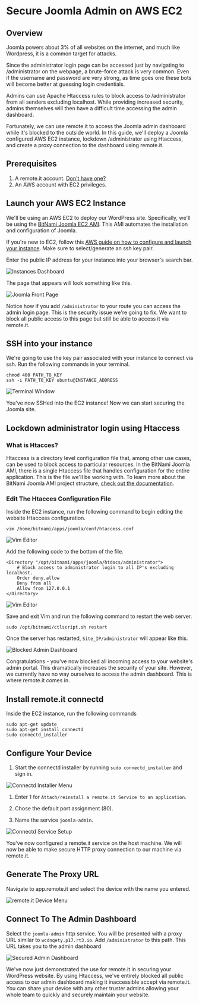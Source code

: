 # Secure Joomla Admin on AWS EC2

## Overview

Joomla powers about 3% of all websites on the internet, and much like Wordpress, it is a common target for attacks.

Since the administrator login page can be accessed just by navigating to /administrator on the webpage, a brute-force attack is very common. Even if the username and password are very strong, as time goes one these bots will become better at guessing login credentials.

Admins can use Apache Htaccess rules to block access to /administrator from all senders excluding localhost. While providing increased security, admins themselves will then have a difficult time accessing the admin dashboard.

Fortunately, we can use remote.it to access the Joomla admin dashboard while it's blocked to the outside world. In this guide, we'll deploy a Joomla configured AWS EC2 instance, lockdown /administrator using Htaccess, and create a proxy connection to the dashboard using remote.it.

## Prerequisites

1. A remote.it account. [Don't have one?](https://app.remote.it/auth/#/sign-up)
2. An AWS account with EC2 privileges.

## Launch your AWS EC2 Instance

We'll be using an AWS EC2 to deploy our WordPress site. Specifically, we'll be using the [BitNami Joomla EC2 AMI](https://aws.amazon.com/marketplace/pp/B00NNZUP54). This AMI automates the installation and configuration of Joomla.

If you're new to EC2, follow this [AWS guide on how to configure and launch your instance](https://aws.amazon.com/getting-started/tutorials/launch-a-wordpress-website/). Make sure to select/generate an ssh key pair.

Enter the public IP address for your instance into your browser's search bar.

![Instances Dashboard](../.gitbook/assets/joomla-aws/locate-id.png "aws ec2 running instances dashboard")

The page that appears will look something like this.

![Joomla Front Page](../.gitbook/assets/joomla-aws/website-front-page.png "your joomla front page")

Notice how if you add `/administrator` to your route you can access the admin login page. This is the security issue we're going to fix. We want to block all public access to this page but still be able to access it via remote.it.

## SSH into your instance

We're going to use the key pair associated with your instance to connect via ssh. Run the following commands in your terminal.

```shell
chmod 400 PATH_TO_KEY
ssh -i PATH_TO_KEY ubuntu@INSTANCE_ADDRESS
```

![Terminal Window](../.gitbook/assets/joomla-aws/ec2-ssh.png "ssh terminal")

You've now SSHed into the EC2 instance! Now we can start securing the Joomla site.

## Lockdown administrator login using Htaccess

### What is Htacces?

Htaccess is a directory level configuration file that, among other use cases, can be used to block access to particular resources. In the BitNami Joomla AMI, there is a single Htaccess file that handles configuration for the entire application. This is the file we'll be working with. To learn more about the BitNami Joomla AMI project structure, [check out the documentation](https://docs.bitnami.com/aws/apps/joomla/).

### Edit The Htacces Configuration File

Inside the EC2 instance, run the following command to begin editing the website Htaccess configuration.

`vim /home/bitnami/apps/joomla/conf/htaccess.conf`

![Vim Editor](../.gitbook/assets/joomla-aws/htaccess-vanilla.png "before locking down administrator login")

Add the following code to the bottom of the file.

```shell
<Directory "/opt/bitnami/apps/joomla/htdocs/administrator">
    # Block access to administrator login to all IP's excluding localhost.
    Order deny,allow
    Deny from all
    Allow from 127.0.0.1
</Directory>
```

![Vim Editor](../.gitbook/assets/joomla-aws/htaccess-edited.png "after locking down administrator login")

Save and exit Vim and run the following command to restart the web server.

`sudo /opt/bitnami/ctlscript.sh restart`

Once the server has restarted, `Site_IP/administrator` will appear like this.

![Blocked Admin Dashboard](../.gitbook/assets/joomla-aws/admin-forbidden.png "your blocked admin dashboard")

Congratulations - you've now blocked all incoming access to your website's admin portal. This dramatically increases the security of your site. However, we currently have no way ourselves to access the admin dashboard. This is where remote.it comes in.

## Install remote.it connectd

Inside the EC2 instance, run the following commands

```shell
sudo apt-get update
sudo apt-get install connectd
sudo connectd_installer
```

## Configure Your Device

1. Start the connectd installer by running `sudo connectd_installer` and sign in.

![Connectd Installer Menu](../.gitbook/assets/joomla-aws/sudo-connectd-installer.png "the connectd installer menu")

1. Enter 1 for `Attach/reinstall a remote.it Service to an application`.

2. Chose the default port assignment (80).

3. Name the service `joomla-admin`.

![Connectd Service Setup](../.gitbook/assets/joomla-aws/http-service-setup.png "seting up an http service")

You've now configured a remote.it service on the host machine. We will now be able to make secure HTTP proxy connection to our machine via remote.it.

## Generate The Proxy URL

Navigate to app.remote.it and select the device with the name you entered.

![remote.it Device Menu](../.gitbook/assets/joomla-aws/device-services.png "connectd service options")

## Connect To The Admin Dashboard

Select the `joomla-admin` http service. You will be presented with a proxy URL similar to `wcdnqety.p17.rt3.io`. Add `/administrator` to this path. This URL takes you to the admin dashboard

![Secured Admin Dashboard](../.gitbook/assets/joomla-aws/joomla-admin.png "secured admin dashboard")

We've now just demonstrated the use for remote.it in securing your WordPress website. By using Htaccess, we've entirely blocked all public access to our admin dashboard making it inaccessible accept via remote.it. You can share your device with any other truster admins allowing your whole team to quickly and securely maintain your website.
